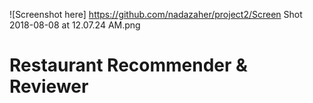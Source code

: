 ![Screenshot here] https://github.com/nadazaher/project2/Screen Shot 2018-08-08 at 12.07.24 AM.png

# Restaurant Recommender & Reviewer

